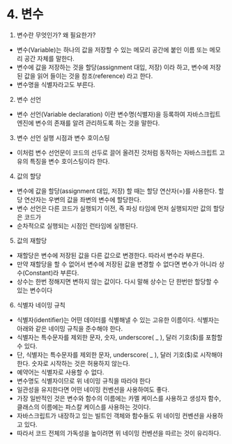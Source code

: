 # 4. 변수


1. 변수란 무엇인가? 왜 필요한가?
- 변수(Variable)는 하나의 값을 저장할 수 있는 메모리 공간에 붙인 이름 또는 메모리 공간 자체를 말한다.
- 변수에 값을 저장하는 것을 할당(assignment 대입, 저장) 이라 하고, 변수에 저장된 값을 읽어 들이는 것을 참조(reference) 라고 한다. 
- 변수명을 식별자라고도 부른다.
 
 
2. 변수 선언
- 변수 선언(Variable declaration) 이란 변수명(식별자)을 등록하여 자바스크립트 엔진에 변수의 존재를 알려 관리하도록 하는 것을 말한다.


3. 변수 선언 실행 시점과 변수 호이스팅
- 이처럼 변수 선언문이 코드의 선두로 끌어 올려진 것처럼 동작하는 자바스크립트 고유의 특징을 변수 호이스팅이라 한다.


4. 값의 할당
- 변수에 값을 할당(assignment 대입, 저장) 할 때는 할당 연산자(=)를 사용한다. 할당 연산자는 우변의 값을 좌변의 변수에 할당한다. 
- 변수 선언은 다른 코드가 실행되기 이전, 즉 파싱 타임에 먼저 실행되지만 값의 할당은 코드가 
- 순차적으로 실행되는 시점인 런타임에 실행된다.


5. 값의 재할당
- 재할당은 변수에 저장된 값을 다른 값으로 변경한다. 따라서 변수라 부른다. 
- 만약 재할당을 할 수 없어서 변수에 저장된 값을 변경할 수 없다면 변수가 아니라 상수(Constant)라 부른다. 
- 상수는 한번 정해지면 변하지 않는 값이다. 다시 말해 상수는 단 한번만 할당할 수 있는 변수이다


6. 식별자 네이밍 규칙
- 식별자(identifier)는 어떤 데이터를 식별해낼 수 있는 고유한 이름이다. 식별자는 아래와 같은 네이밍 규칙을 준수해야 한다.
- 식별자는 특수문자를 제외한 문자, 숫자, underscore( _ ), 달러 기호($)를 포함할 수 있다.
- 단, 식별자는 특수문자를 제외한 문자, underscore( _ ), 달러 기호($)로 시작해야 한다. 숫자로 시작하는 것은 허용하지 않는다.
- 예약어는 식별자로 사용할 수 없다.
- 변수명도 식별자이므로 위 네이밍 규칙을 따라야 한다
- 일관성을 유지한다면 어떤 네이밍 컨벤션을 사용하여도 좋다. 
- 가장 일반적인 것은 변수와 함수의 이름에는 카멜 케이스를 사용하고 생성자 함수, 클래스의 이름에는 파스칼 케이스를 사용하는 것이다.
- 자바스크립트가 내장하고 있는 빌트인 객체와 함수들도 위 네이밍 컨벤션을 사용하고 있다. 
- 따라서 코드 전체의 가독성을 높이려면 위 네이밍 컨벤션을 따르는 것이 유리하다.
